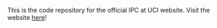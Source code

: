 This is the code repository for the official IPC at UCI website. Visit the website [here](https://ipcatuci.netlify.app/)!